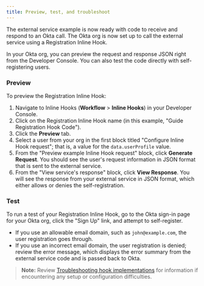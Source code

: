 ```yaml
---
title: Preview, test, and troubleshoot
---
```

The external service example is now ready with code to receive and respond to an Okta call. The Okta org is now set up to call the external service using a Registration Inline Hook.

In your Okta org, you can preview the request and response JSON right from the Developer Console. You can also test the code directly with self-registering users.

### Preview

To preview the Registration Inline Hook:

1. Navigate to Inline Hooks (**Workflow** > **Inline Hooks**) in your Developer Console.
2. Click on the Registration Inline Hook name (in this example, "Guide Registration Hook Code").
3. Click the **Preview** tab.
4. Select a user from your org in the first block titled "Configure Inline Hook request"; that is, a value for the  `data.userProfile` value.
5. From the "Preview example Inline Hook request" block, click **Generate Request**.
    You should see the user's request information in JSON format that is sent to the external service.
6. From the "View service's response" block, click **View Response**.
    You will see the response from your external service in JSON format, which either allows or denies the self-registration.

### Test

To run a test of your Registration Inline Hook, go to the Okta sign-in page for your Okta org, click the "Sign Up" link, and attempt to self-register.

- If you use an allowable email domain, such as `john@example.com`, the user registration goes through.
- If you use an incorrect email domain, the user registration is denied; review the error message, which displays the error summary from the external service code and is passed back to Okta.

> **Note:** Review [Troubleshooting hook implementations](/docs/guides/overview-and-considerations/troubleshooting) for information if encountering any setup or configuration difficulties.
